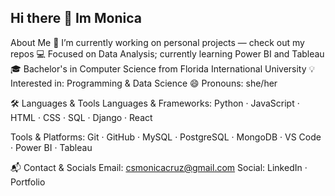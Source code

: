 ## Hi there 👋 Im Monica


<!--
**mcruz227/mcruz227** is a ✨ _special_ ✨ repository because its `README.md` (this file) appears on your GitHub profile.

Here are some ideas to get you started:
-->

About Me
🔭 I’m currently working on personal projects — check out my repos
💻 Focused on Data Analysis; currently learning Power BI and Tableau
🎓 Bachelor's in Computer Science from Florida International University
💡 Interested in: Programming & Data Science
😄 Pronouns: she/her

🛠️ Languages & Tools
Languages & Frameworks:
Python · JavaScript · HTML · CSS · SQL · Django · React

Tools & Platforms:
Git · GitHub · MySQL · PostgreSQL · MongoDB · VS Code · Power BI · Tableau

📬 Contact & Socials
Email: csmonicacruz@gmail.com
Social: LinkedIn · Portfolio 


